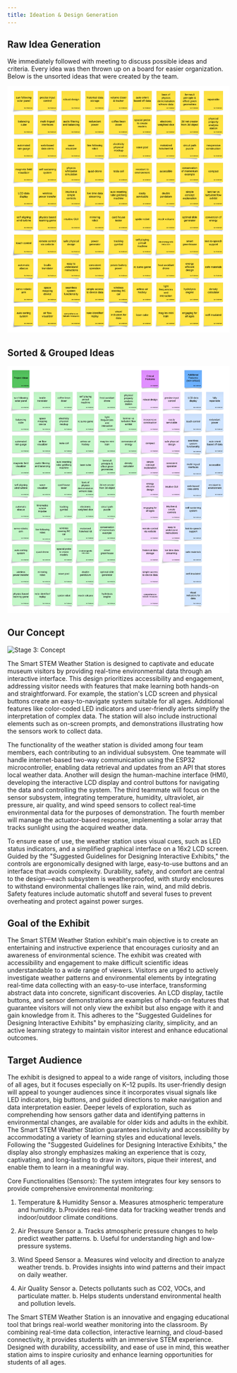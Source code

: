 ```yaml
---
title: Ideation & Design Generation
---
```


## Raw Idea Generation

We immediately followed with meeting to discuss possible ideas and criteria. Every idea was then thrown up on a board for easier organization. Below is the unsorted ideas that were created by the team.

![Stage 1: Ideation](./assets/ideation.png)

## Sorted & Grouped Ideas

![Stage 2: Sorting](./assets/sorted.png)

## Our Concept

![Stage 3: Concept](./assets/concept.png)

The Smart STEM Weather Station is designed to captivate and educate museum visitors by providing real-time environmental data through an interactive interface. This design prioritizes accessibility and engagement, addressing visitor needs with features that make learning both hands-on and straightforward. For example, the station's LCD screen and physical buttons create an easy-to-navigate system suitable for all ages. Additional features like color-coded LED indicators and user-friendly alerts simplify the interpretation of complex data. The station will also include instructional elements such as on-screen prompts, and demonstrations illustrating how the sensors work to collect data.

The functionality of the weather station is divided among four team members, each contributing to an individual subsystem. One teammate will handle internet-based two-way communication using the ESP32 microcontroller, enabling data retrieval and updates from an API that stores local weather data. Another will design the human-machine interface (HMI), developing the interactive LCD display and control buttons for navigating the data and controlling the system. The third teammate will focus on the sensor subsystem, integrating temperature, humidity, ultraviolet, air pressure, air quality, and wind speed sensors to collect real-time environmental data for the purposes of demonstration. The fourth member will manage the actuator-based response, implementing a solar array that tracks sunlight using the acquired weather data.

To ensure ease of use, the weather station uses visual cues, such as LED status indicators, and a simplified graphical interface on a 16x2 LCD screen. Guided by the "Suggested Guidelines for Designing Interactive Exhibits," the controls are ergonomically designed with large, easy-to-use buttons and an interface that avoids complexity. Durability, safety, and comfort are central to the design—each subsystem is weatherproofed, with sturdy enclosures to withstand environmental challenges like rain, wind, and mild debris. Safety features include automatic shutoff and several fuses to prevent overheating and protect against power surges.

## Goal of the Exhibit

The Smart STEM Weather Station exhibit's main objective is to create an entertaining and instructive experience that encourages curiosity and an awareness of environmental science. The exhibit was created with accessibility and engagement to make difficult scientific ideas understandable to a wide range of viewers. Visitors are urged to actively investigate weather patterns and environmental elements by integrating real-time data collecting with an easy-to-use interface, transforming abstract data into concrete, significant discoveries. An LCD display, tactile buttons, and sensor demonstrations are examples of hands-on features that guarantee visitors will not only view the exhibit but also engage with it and gain knowledge from it. This adheres to the "Suggested Guidelines for Designing Interactive Exhibits" by emphasizing clarity, simplicity, and an active learning strategy to maintain visitor interest and enhance educational outcomes.

## Target Audience

The exhibit is designed to appeal to a wide range of visitors, including those of all ages, but it focuses especially on K–12 pupils. Its user-friendly design will appeal to younger audiences since it incorporates visual signals like LED indicators, big buttons, and guided directions to make navigation and data interpretation easier. Deeper levels of exploration, such as comprehending how sensors gather data and identifying patterns in environmental changes, are available for older kids and adults in the exhibit. The Smart STEM Weather Station guarantees inclusivity and accessibility by accommodating a variety of learning styles and educational levels. Following the "Suggested Guidelines for Designing Interactive Exhibits," the display also strongly emphasizes making an experience that is cozy, captivating, and long-lasting to draw in visitors, pique their interest, and enable them to learn in a meaningful way.



Core Functionalities (Sensors):
The system integrates four key sensors to provide comprehensive environmental monitoring:

1. Temperature & Humidity Sensor
a. Measures atmospheric temperature and humidity.
b.Provides real-time data for tracking weather trends and indoor/outdoor climate conditions.

1. Air Pressure Sensor
a. Tracks atmospheric pressure changes to help predict weather patterns.
b. Useful for understanding high and low-pressure systems.

1. Wind Speed Sensor
a. Measures wind velocity and direction to analyze weather trends.
b. Provides insights into wind patterns and their impact on daily weather.

1. Air Quality Sensor
a. Detects pollutants such as CO2, VOCs, and particulate matter.
b. Helps students understand environmental health and pollution levels.

The Smart STEM Weather Station is an innovative and engaging educational tool that brings real-world weather monitoring into the classroom. By combining real-time data collection, interactive learning, and cloud-based connectivity, it provides students with an immersive STEM experience. Designed with durability, accessibility, and ease of use in mind, this weather station aims to inspire curiosity and enhance learning opportunities for students of all ages.
